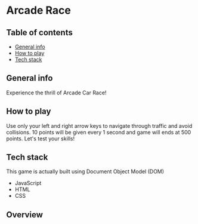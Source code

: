 # Arcade Race

## Table of contents
* [General info](#general-info)
* [How to play](#how-to-play)
* [Tech stack](#tech-stack)


## General info
Experience the thrill of Arcade Car Race!

## How to play
Use only your left and right arrow keys to navigate through traffic and avoid collisions. 10 points will be given every 1 second and game will ends at 500 points. Let's test your skills!

## Tech stack
This game is actually built using Document Object Model (DOM)
* JavaScript
* HTML
* CSS

## Overview

